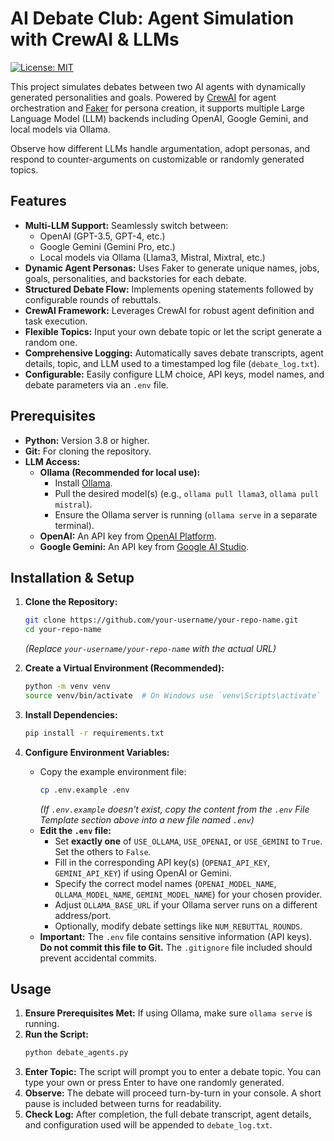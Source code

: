 # AI Debate Club: Agent Simulation with CrewAI & LLMs

[![License: MIT](https://img.shields.io/badge/License-MIT-yellow.svg)](https://opensource.org/licenses/MIT)

This project simulates debates between two AI agents with dynamically generated personalities and goals. Powered by [CrewAI](https://github.com/joaomdmoura/crewAI) for agent orchestration and [Faker](https://github.com/faker-py/faker) for persona creation, it supports multiple Large Language Model (LLM) backends including OpenAI, Google Gemini, and local models via Ollama.

Observe how different LLMs handle argumentation, adopt personas, and respond to counter-arguments on customizable or randomly generated topics.

## Features

*   **Multi-LLM Support:** Seamlessly switch between:
    *   OpenAI (GPT-3.5, GPT-4, etc.)
    *   Google Gemini (Gemini Pro, etc.)
    *   Local models via Ollama (Llama3, Mistral, Mixtral, etc.)
*   **Dynamic Agent Personas:** Uses Faker to generate unique names, jobs, goals, personalities, and backstories for each debate.
*   **Structured Debate Flow:** Implements opening statements followed by configurable rounds of rebuttals.
*   **CrewAI Framework:** Leverages CrewAI for robust agent definition and task execution.
*   **Flexible Topics:** Input your own debate topic or let the script generate a random one.
*   **Comprehensive Logging:** Automatically saves debate transcripts, agent details, topic, and LLM used to a timestamped log file (`debate_log.txt`).
*   **Configurable:** Easily configure LLM choice, API keys, model names, and debate parameters via an `.env` file.

## Prerequisites

*   **Python:** Version 3.8 or higher.
*   **Git:** For cloning the repository.
*   **LLM Access:**
    *   **Ollama (Recommended for local use):**
        *   Install [Ollama](https://ollama.com/).
        *   Pull the desired model(s) (e.g., `ollama pull llama3`, `ollama pull mistral`).
        *   Ensure the Ollama server is running (`ollama serve` in a separate terminal).
    *   **OpenAI:** An API key from [OpenAI Platform](https://platform.openai.com/api-keys).
    *   **Google Gemini:** An API key from [Google AI Studio](https://aistudio.google.com/app/apikey).

## Installation & Setup

1.  **Clone the Repository:**
    ```bash
    git clone https://github.com/your-username/your-repo-name.git
    cd your-repo-name
    ```
    *(Replace `your-username/your-repo-name` with the actual URL)*

2.  **Create a Virtual Environment (Recommended):**
    ```bash
    python -m venv venv
    source venv/bin/activate  # On Windows use `venv\Scripts\activate`
    ```

3.  **Install Dependencies:**
    ```bash
    pip install -r requirements.txt
    ```

4.  **Configure Environment Variables:**
    *   Copy the example environment file:
        ```bash
        cp .env.example .env
        ```
        *(If `.env.example` doesn't exist, copy the content from the `.env` File Template section above into a new file named `.env`)*
    *   **Edit the `.env` file:**
        *   Set **exactly one** of `USE_OLLAMA`, `USE_OPENAI`, or `USE_GEMINI` to `True`. Set the others to `False`.
        *   Fill in the corresponding API key(s) (`OPENAI_API_KEY`, `GEMINI_API_KEY`) if using OpenAI or Gemini.
        *   Specify the correct model names (`OPENAI_MODEL_NAME`, `OLLAMA_MODEL_NAME`, `GEMINI_MODEL_NAME`) for your chosen provider.
        *   Adjust `OLLAMA_BASE_URL` if your Ollama server runs on a different address/port.
        *   Optionally, modify debate settings like `NUM_REBUTTAL_ROUNDS`.
    *   **Important:** The `.env` file contains sensitive information (API keys). **Do not commit this file to Git.** The `.gitignore` file included should prevent accidental commits.

## Usage

1.  **Ensure Prerequisites Met:** If using Ollama, make sure `ollama serve` is running.
2.  **Run the Script:**
    ```bash
    python debate_agents.py
    ```
3.  **Enter Topic:** The script will prompt you to enter a debate topic. You can type your own or press Enter to have one randomly generated.
4.  **Observe:** The debate will proceed turn-by-turn in your console. A short pause is included between turns for readability.
5.  **Check Log:** After completion, the full debate transcript, agent details, and configuration used will be appended to `debate_log.txt`.


